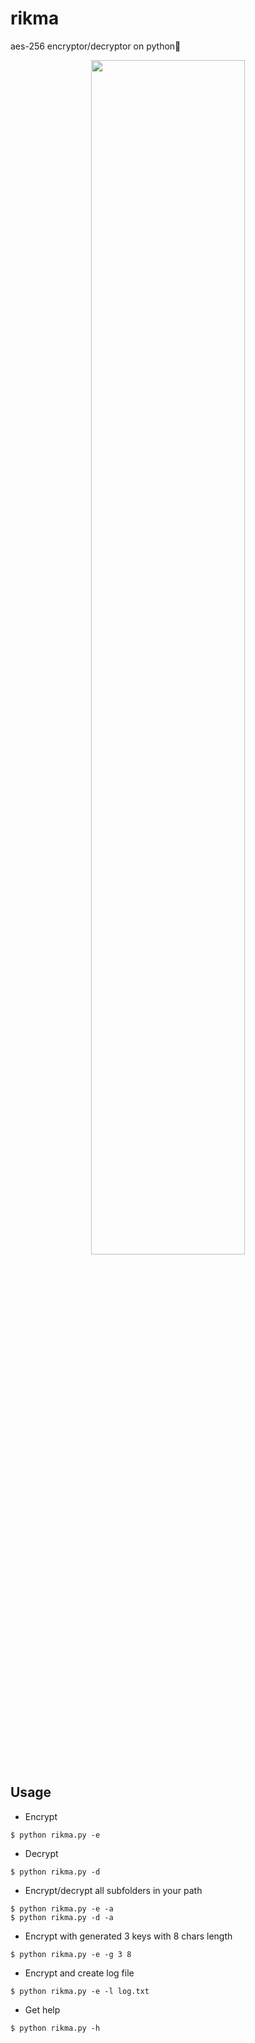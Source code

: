 # rikma
aes-256 encryptor/decryptor on python🐍

<p align="center">
  <img src="https://user-images.githubusercontent.com/78678868/130137480-46a72bd3-d7ee-413d-942b-b03a8931ba87.png" width=70% height=70%>
</p>

Usage
----
* Encrypt
```
$ python rikma.py -e
```
* Decrypt
```
$ python rikma.py -d
```
* Encrypt/decrypt all subfolders in your path
```
$ python rikma.py -e -a
$ python rikma.py -d -a
```
* Encrypt with generated 3 keys with 8 chars length
```
$ python rikma.py -e -g 3 8
```
* Encrypt and create log file
```
$ python rikma.py -e -l log.txt
```
* Get help
```
$ python rikma.py -h
```
